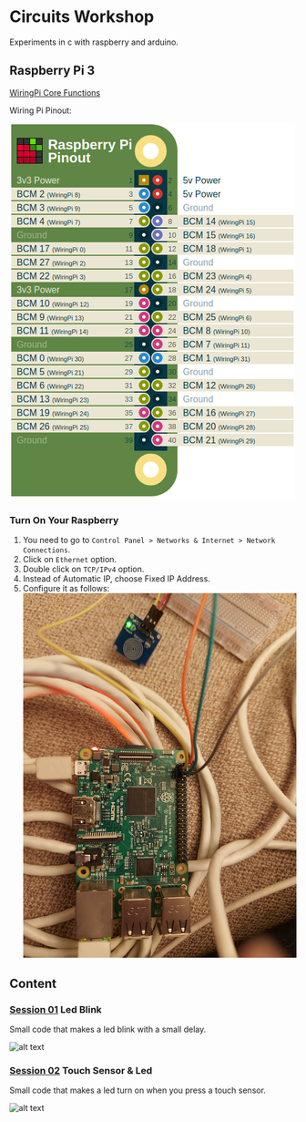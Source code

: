 # Circuits Workshop

Experiments in c with raspberry and arduino. <br />

## Raspberry Pi 3

[WiringPi Core Functions](http://wiringpi.com/reference/core-functions/) <br />

Wiring Pi Pinout:

![alt text](https://github.com/the-other-mariana/circuits-workshop/blob/master/session01/images/pinout_wiringPi.png?raw=true) <br />

### Turn On Your Raspberry

1. You need to go to `Control Panel > Networks & Internet > Network Connections`.
2. Click on `Ethernet` option.
3. Double click on `TCP/IPv4` option.
4. Instead of Automatic IP, choose Fixed IP Address.
5. Configure it as follows: <br />
![alt text](https://github.com/the-other-mariana/circuits-workshop/blob/master/session02/images/set-up-01.jpg?raw=true) <br />

## Content

### [Session 01](https://github.com/the-other-mariana/circuits-workshop/tree/master/session01) Led Blink

Small code that makes a led blink with a small delay. <br />

![alt text](https://github.com/the-other-mariana/circuits-workshop/blob/master/session01/images/output-blink.gif) <br />

### [Session 02](https://github.com/the-other-mariana/circuits-workshop/tree/master/session02) Touch Sensor & Led

Small code that makes a led turn on when you press a touch sensor. <br />

![alt text](https://github.com/the-other-mariana/circuits-workshop/blob/master/session02/images/output-gif.gif) <br />